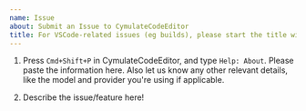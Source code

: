 ```yaml
---
name: Issue
about: Submit an Issue to CymulateCodeEditor
title: For VSCode-related issues (eg builds), please start the title with `[App]`. Otherwise, start it with `[Bug]` or `[Feature]`.
---
```


1. Press `Cmd+Shift+P` in CymulateCodeEditor, and type `Help: About`. Please paste the information here. Also let us know any other relevant details, like the model and provider you're using if applicable.

2. Describe the issue/feature here!
